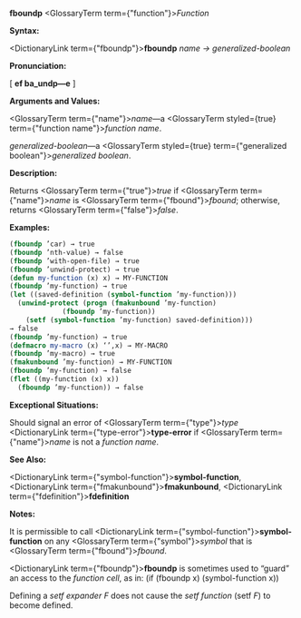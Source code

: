 **fboundp** <GlossaryTerm  term={"function"}><i>Function</i></GlossaryTerm> 



**Syntax:** 



<DictionaryLink  term={"fboundp"}><b>fboundp</b></DictionaryLink> *name → generalized-boolean* 



**Pronunciation:** 



[ **ef ba\_undp—e** ] 



**Arguments and Values:** 



<GlossaryTerm  term={"name"}><i>name</i></GlossaryTerm>—a <GlossaryTerm styled={true} term={"function name"}><i>function name</i></GlossaryTerm>. 



*generalized-boolean*—a <GlossaryTerm styled={true} term={"generalized boolean"}><i>generalized boolean</i></GlossaryTerm>. 



**Description:** 



Returns <GlossaryTerm  term={"true"}><i>true</i></GlossaryTerm> if <GlossaryTerm  term={"name"}><i>name</i></GlossaryTerm> is <GlossaryTerm  term={"fbound"}><i>fbound</i></GlossaryTerm>; otherwise, returns <GlossaryTerm  term={"false"}><i>false</i></GlossaryTerm>. 



**Examples:**
```lisp
(fboundp ’car) → true 
(fboundp ’nth-value) → false 
(fboundp ’with-open-file) → true 
(fboundp ’unwind-protect) → true 
(defun my-function (x) x) → MY-FUNCTION 
(fboundp ’my-function) → true 
(let ((saved-definition (symbol-function ’my-function))) 
  (unwind-protect (progn (fmakunbound ’my-function) 
			 (fboundp ’my-function)) 
    (setf (symbol-function ’my-function) saved-definition))) 
→ false 
(fboundp ’my-function) → true 
(defmacro my-macro (x) ‘’,x) → MY-MACRO 
(fboundp ’my-macro) → true 
(fmakunbound ’my-function) → MY-FUNCTION 
(fboundp ’my-function) → false 
(flet ((my-function (x) x)) 
  (fboundp ’my-function)) → false 
```
**Exceptional Situations:** 



Should signal an error of <GlossaryTerm  term={"type"}><i>type</i></GlossaryTerm> <DictionaryLink  term={"type-error"}><b>type-error</b></DictionaryLink> if <GlossaryTerm  term={"name"}><i>name</i></GlossaryTerm> is not a *function name*. 



**See Also:** 



<DictionaryLink  term={"symbol-function"}><b>symbol-function</b></DictionaryLink>, <DictionaryLink  term={"fmakunbound"}><b>fmakunbound</b></DictionaryLink>, <DictionaryLink  term={"fdefinition"}><b>fdefinition</b></DictionaryLink> 















**Notes:** 



It is permissible to call <DictionaryLink  term={"symbol-function"}><b>symbol-function</b></DictionaryLink> on any <GlossaryTerm  term={"symbol"}><i>symbol</i></GlossaryTerm> that is <GlossaryTerm  term={"fbound"}><i>fbound</i></GlossaryTerm>. 



<DictionaryLink  term={"fboundp"}><b>fboundp</b></DictionaryLink> is sometimes used to “guard” an access to the *function cell*, as in: (if (fboundp x) (symbol-function x)) 



Defining a *setf expander F* does not cause the *setf function* (setf *F*) to become defined. 